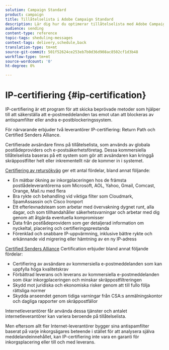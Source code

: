 ```yaml
---
solution: Campaign Standard
product: campaign
title: Tillåtelselista i Adobe Campaign Standard
description: Lär dig hur du optimerar tillåtelselista med Adobe Campaign Standard.
audience: sending
content-type: reference
topic-tags: sheduling-messages
context-tags: delivery,schedule,back
translation-type: tm+mt
source-git-commit: 501f52624ce253eb7b0d36d908ac8502cf1d3b48
workflow-type: tm+mt
source-wordcount: '0'
ht-degree: 0%

---
```



# IP-certifiering {#ip-certification}

IP-certifiering är ett program för att skicka beprövade metoder som hjälper till att säkerställa att e-postmeddelanden tas emot utan att blockeras av antispamfilter eller andra e-postblockeringssystem.

För närvarande erbjuder två leverantörer IP-certifiering: Return Path och Certified Senders Alliance.

Certifierade avsändare finns på tillåtelselista, som används av globala postlådeproviders och e-postsäkerhetsföretag. Dessa kommersiella tillåtelselista baseras på ett system som gör att avsändaren kan kringgå skräppostfilter helt eller inkrementellt när de kommer in i systemet.

[Certifiering av retursökväg](https://www.validity.com/products/returnpath/certification/) ger ett antal fördelar, bland annat följande:
* En mätbar ökning av inkorgplaceringen hos de främsta postlådeleverantörerna som Microsoft, AOL, Yahoo, Gmail, Comcast, Orange, Mail.ru med flera
* Bra rykte och behandling vid viktiga filter som Cloudmark, SpamAssassin och Cisco Ironport
* Ett efterlevnadsteam som arbetar med övervakning dygnet runt, alla dagar, och som tillhandahåller säkerhetsvarningar och arbetar med dig genom att åtgärda eventuella kompromisser
* Data från postlådeprovidern som ger detaljerad information om nyckeltal, placering och certifieringsprestanda
* Förenklad och snabbare IP-uppvärmning, inklusive bättre rykte och erkännande vid migrering eller hämtning av en ny IP-adress

[Certified Senders Alliance](https://certified-senders.org/certification-process/) Certification erbjuder bland annat följande fördelar:
* Certifiering av avsändare av kommersiella e-postmeddelanden som kan uppfylla höga kvalitetskrav
* Förbättrad leverans och leverans av kommersiella e-postmeddelanden som ökar inkorgplaceringen och minskar skräppostfiltreringen
* Skydd mot juridiska och ekonomiska risker genom att till fullo följa rättsliga normer
* Skydda anseendet genom tidiga varningar från CSA:s anmälningskontor och dagliga rapporter om skräppostfällor

Internetleverantörer får använda dessa tjänster och antalet internetleverantörer kan variera beroende på tillåtelselista.

Men eftersom allt fler Internet-leverantörer bygger sina antispamfilter baserat på varje inkorgsägares beteende i stället för att analysera själva meddelandeinnehållet, kan IP-certifiering inte vara en garanti för inkorgsplacering eller till och med leverans.

